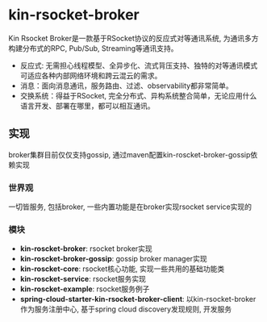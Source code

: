 # **kin-rsocket-broker**

Kin Rsocket Broker是一款基于RSocket协议的反应式对等通讯系统, 为通讯多方构建分布式的RPC, Pub/Sub, Streaming等通讯支持。

* 反应式: 无需担心线程模型、全异步化、流式背压支持、独特的对等通讯模式可适应各种内部网络环境和跨云混云的需求。
* 消息：面向消息通讯，服务路由、过滤、observability都非常简单。
* 交换系统：得益于RSocket, 完全分布式、异构系统整合简单，无论应用什么语言开发、部署在哪里，都可以相互通讯。

## **实现**
broker集群目前仅仅支持gossip, 通过maven配置kin-roscket-broker-gossip依赖实现

### **世界观**

一切皆服务, 包括broker, 一些内置功能是在broker实现rsocket service实现的

### **模块**
* **kin-roscket-broker**: rsocket broker实现
* **kin-roscket-broker-gossip**: gossip broker manager实现
* **kin-roscket-core**: rsocket核心功能, 实现一些共用的基础功能类
* **kin-roscket-service**: rsocket服务实现
* **kin-roscket-example**: rsocket服务例子
* **spring-cloud-starter-kin-rsocket-broker-client**: 以kin-rsocket-broker作为服务注册中心, 基于spring cloud discovery发现规则, 开发服务